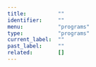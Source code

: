 ```yaml
---
title:          ""
identifier:     ""
menu:           "programs"
type:           "programs"
current_label:  ""
past_label:     ""
related:        []
---
```

